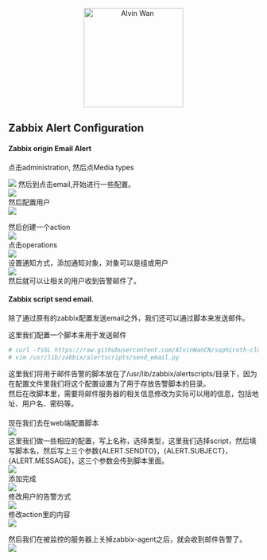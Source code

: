 <p align='center'> <a href='https://github.com/alvinwancn' target="_blank"> <img src='https://github.com/AlvinWanCN/life-record/raw/master/images/etlucency.png' alt='Alvin Wan' width=200></a></p>

## Zabbix Alert Configuration

 
#### Zabbix origin Email Alert

点击administration, 然后点Media types

<img src=../images/1.jpg>
然后到点击email,开始进行一些配置。</br>
<img src=../images/2.jpg></br>
然后配置用户 </br>
<img src=../images/3.jpg></br>

然后创建一个action </br>
<img src=../images/4.jpg></br>
点击operations </br>
<img src=../images/5.jpg></br>
设置通知方式，添加通知对象，对象可以是组或用户 </br>
<img src=../images/6.jpg></br>
然后就可以让相关的用户收到告警邮件了。


#### Zabbix script send email.

除了通过原有的zabbix配置发送email之外，我们还可以通过脚本来发送邮件。

这里我们配置一个脚本来用于发送邮件

```bash
# curl -fsSL https://raw.githubusercontent.com/AlvinWanCN/sophiroth-cluster/master/zabbix.alv.pub/zabbix/scripts/send_email.py > /usr/lib/zabbix/alertscripts/send_email.py
# vim /usr/lib/zabbix/alertscripts/send_email.py
```
这里我们将用于邮件告警的脚本放在了/usr/lib/zabbix/alertscripts/目录下，因为在配置文件里我们将这个配置设置为了用于存放告警脚本的目录。</br>
然后在改脚本里，需要将邮件服务器的相关信息修改为实际可以用的信息，包括地址、用户名、密码等。
####

现在我们去在web端配置脚本</br>
<img src=../images/7.jpg></br>
这里我们做一些相应的配置，写上名称，选择类型，这里我们选择script，然后填写脚本名，然后写上三个参数{ALERT.SENDTO}，{ALERT.SUBJECT}，{ALERT.MESSAGE}，这三个参数会传到脚本里面。</br>
<img src=../images/8.jpg></br>
添加完成</br>
<img src=../images/9.jpg></br>
修改用户的告警方式</br>
<img src=../images/10.jpg></br>
修改action里的内容</br>
<img src=../images/11.jpg></br>

然后我们在被监控的服务器上关掉zabbix-agent之后，就会收到邮件告警了。</br>
<img src=../images/12.jpg></br>